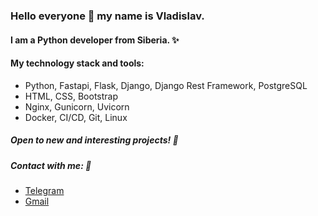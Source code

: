 ### Hello everyone 👋 my name is Vladislav. 
#### I am a Python developer from Siberia. ✨
#### My technology stack and tools:
- Python, Fastapi, Flask, Django, Django Rest Framework, PostgreSQL
- HTML, CSS, Bootstrap
- Nginx, Gunicorn, Uvicorn
- Docker, CI/CD, Git, Linux

##### Open to new and interesting projects! 🔭
##### Contact with me: 💬
- [Telegram](https://t.me/ne_vladi)
- [Gmail](mailto:nestern8@gmail.com)
